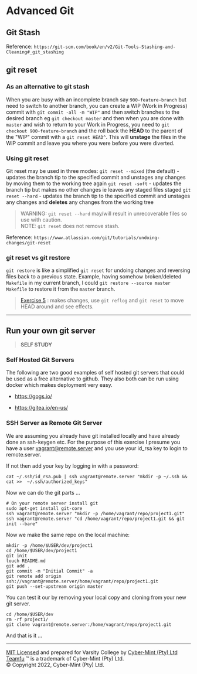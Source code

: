 # Advanced Git

## Git Stash

Reference: `https://git-scm.com/book/en/v2/Git-Tools-Stashing-and-Cleaning#_git_stashing`

## git reset
### As an alternative to git stash 
When you are busy with an incomplete branch say `900-feature-branch` but need to switch to another branch, you can create a WIP (Work in Progress) commit with `git commit -all -m "WIP"` and then switch branches to the desired branch eg `git checkout master` and then when you are done with `master` and wish to return to your Work in Progress, you need to `git checkout 900-feature-branch` and the roll back the **HEAD** to the parent of the "WIP" commit with a `git reset HEAD^`.  This will **unstage** the files in the WIP commit and leave you where you were before you were diverted.

### Using git reset
Git reset may be used in three modes:
`git reset --mixed` (the default) - updates the branch tip to the specified commit and unstages any changes by moving them to the working tree again
`git reset -soft` - updates the branch tip but makes no other changes ie leaves any staged files staged
`git reset --hard` - updates the branch tip to the specified commit and unstages any changes and **deletes** any changes from the working tree

> WARNING: `git reset --hard` may/will result in unrecoverable files so use with caution.<br>NOTE: `git reset` does not remove stash.

Reference: `https://www.atlassian.com/git/tutorials/undoing-changes/git-reset`

### git reset vs git restore
`git restore` is like a simplified `git reset` for undoing changes and reversing files back to a previous state. Example, having somehow broken/deleted `Makefile` in my current branch, I could `git restore --source master Makefile` to restore it from the `master` branch.


> [Exercise 5](./exercise-05.md) : makes changes, use `git reflog` and `git reset` to move HEAD around and see effects.


---

## Run your own git server
> **SELF STUDY**

### Self Hosted Git Servers

The following are two good examples of self hosted git servers that could be used as a free alternative to github.  They also both can be run using docker which makes deployment very easy.
* https://gogs.io/  

* https://gitea.io/en-us/


### SSH Server as Remote Git Server
We are assuming you already have git installed locally and have already done an ssh-keygen etc.  For the purpose of this exercise I presume you have a user vagrant@remote.server and you use your id_rsa key to login to remote.server.

If not then add your key by logging in with a password:
```
cat ~/.ssh/id_rsa.pub | ssh vagrant@remote.server "mkdir -p ~/.ssh && cat >>  ~/.ssh/authorized_keys"
```

Now we can do the git parts ...
```
# On your remote server install git
sudo apt-get install git-core
ssh vagrant@remote.server "mkdir -p /home/vagrant/repo/project1.git"
ssh vagrant@remote.server "cd /home/vagrant/repo/project1.git && git init --bare"
```

Now we make the same repo on the local machine:
```
mkdir -p /home/$USER/dev/project1
cd /home/$USER/dev/project1
git init
touch README.md
git add .
git commit -m "Initial Commit" -a
git remote add origin ssh://vagrant@remote.server/home/vagrant/repo/project1.git
git push --set-upstream origin master
```

You can test it our by removing your local copy and cloning from your new git server.

```
cd /home/$USER/dev
rm -rf project1/
git clone vagrant@remote.server:/home/vagrant/repo/project1.git
```

And that is it ...


---
[MIT Licensed](LICENSE) and prepared for Varsity College by [Cyber-Mint (Pty) Ltd](https://www.cyber-mint.com)<br>
[Teamfu](https://teamfu.tech) &trade; is a trademark of Cyber-Mint (Pty) Ltd.<br>
&copy; Copyright 2022, Cyber-Mint (Pty) Ltd.  